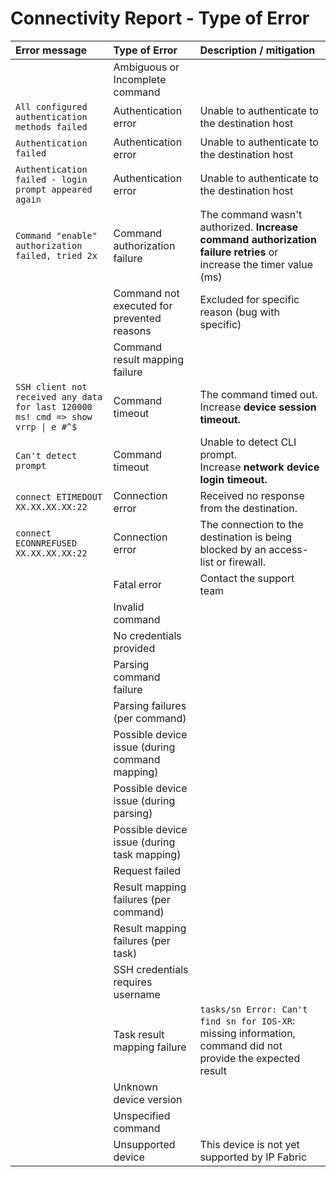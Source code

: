 # Connectivity Report - Type of Error

| **Error message**                                         | **Type of Error**                              | **Description / mitigation**                        |
|:------------------------------------------------------|:-----------------------------------------------|:----------------------------------------------------|
|                                                       | Ambiguous or Incomplete command                |                                                     |
| `All configured authentication methods failed`          | Authentication error                           | Unable to authenticate to the destination host      |
| `Authentication failed`                                 | Authentication error                           | Unable to authenticate to the destination host      |
| `Authentication failed - login prompt appeared again`   | Authentication error                           | Unable to authenticate to the destination host      |
| `Command "enable" authorization failed, tried 2x`       | Command authorization failure                  | The command wasn't authorized. **Increase command authorization failure retries** or increase the timer value (ms) |
|                                                       | Command not executed for prevented reasons     | Excluded for specific reason (bug with specific)    |
|                                                       | Command result mapping failure                 |                                                     |
| `SSH client not received any data for last 120000 ms! cmd => show vrrp \| e #^$` | Command timeout      | The command timed out. Increase **device session timeout.**                                                        |
| `Can't detect prompt`                                   | Command timeout                                | Unable to detect CLI prompt. Increase **network device login timeout.**                                            |
| `connect ETIMEDOUT XX.XX.XX.XX:22`                      | Connection error                               | Received no response from the destination.                                                                         |
| `connect ECONNREFUSED XX.XX.XX.XX:22`                   | Connection error                               | The connection to the destination is being blocked by an access-list or firewall.                                  |
|                                                       | Fatal error                                    | Contact the support team                                                                                           |
|                                                       | Invalid command                                |                                                     |
|                                                       | No credentials provided                        |                                                     |
|                                                       | Parsing command failure                        |                                                     |
|                                                       | Parsing failures (per command)                 |                                                     |
|                                                       | Possible device issue (during command mapping) |                                                     |
|                                                       | Possible device issue (during parsing)         |                                                     |
|                                                       | Possible device issue (during task mapping)    |                                                     |
|                                                       | Request failed                                 |                                                     |
|                                                       | Result mapping failures (per command)          |                                                     |
|                                                       | Result mapping failures (per task)             |                                                     |
|                                                       | SSH credentials requires username              |                                                     |
|                                                       | Task result mapping failure                    | `tasks/sn Error: Can't find sn for IOS-XR`: missing information, command did not provide the expected result       |
|                                                       | Unknown device version                         |                                                     |
|                                                       | Unspecified command                            |                                                     |
|                                                       | Unsupported device                             | This device is not yet supported by IP Fabric       |
